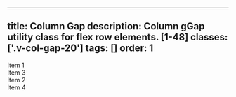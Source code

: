 <!--
 *              Copyright (c) 2025 Visa, Inc.
 *
 * Licensed under the Apache License, Version 2.0 (the "License");
 * you may not use this file except in compliance with the License.
 * You may obtain a copy of the License at
 *
 *         http://www.apache.org/licenses/LICENSE-2.0
 *
 * Unless required by applicable law or agreed to in writing, software
 * distributed under the License is distributed on an "AS IS" BASIS,
 * WITHOUT WARRANTIES OR CONDITIONS OF ANY KIND, either express or implied.
 * See the License for the specific language governing permissions and
 * limitations under the License.
 *
 -->
---
title: Column Gap 
description: Column gGap utility class for flex row elements. [1-48]
classes: ['.v-col-gap-20']
tags: []
order: 1
---

<div class="v-flex">
  <div class="v-flex v-col-gap-20" style="background: var(--palette-default-surface-highlight)">
    <div class="v-flex v-flex-col">
      <div class="v-surface item-card">Item 1</div>
      <div class="v-surface item-card">Item 3</div>
    </div>
    <div class="v-flex v-flex-col">
      <div class="v-surface item-card">Item 2</div>
      <div class="v-surface item-card">Item 4</div>
    </div>
  </div>
</div>
